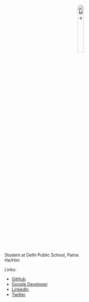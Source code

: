 <center><img src="https://user-images.githubusercontent.com/83200950/159107676-0fd3f55b-6da4-46e1-86a1-b431c0967a44.jpg" alt="Me" width="20%" style="border-radius: 50%;"/></center>
<br><br>Student at Delhi Public School, Patna
<br>He/Him

Links: 
 - [GitHub](https://github.com/unignoramus11)
 - [Google Developer](https://g.dev/unignoramus)
 - [LinkedIn](https://linkedin.com/in/mohits11)
 - [Twitter](https://twitter.com/unignoramus11)
